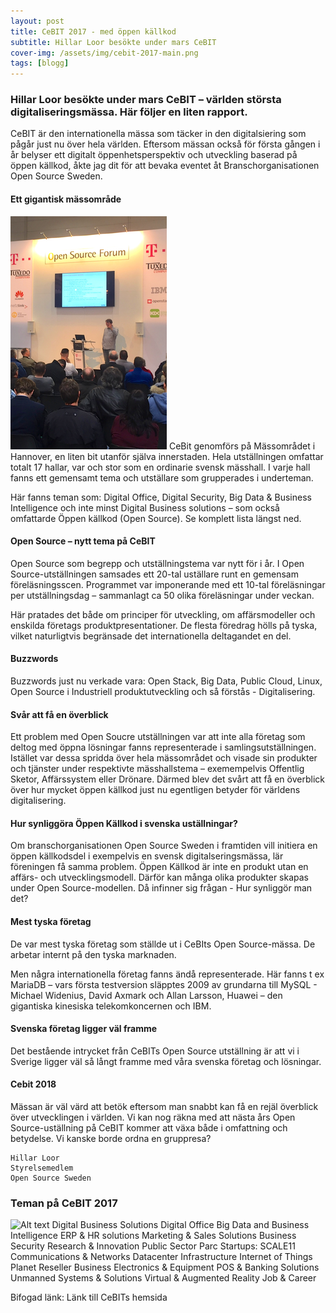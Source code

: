 ```yaml
---
layout: post
title: CeBIT 2017 - med öppen källkod
subtitle: Hillar Loor besökte under mars CeBIT
cover-img: /assets/img/cebit-2017-main.png
tags: [blogg]
---
```


### Hillar Loor besökte under mars CeBIT – världen största digitaliseringsmässa. Här följer en liten rapport.

CeBIT är den internationella mässa som täcker in den digitalsiering som pågår just nu över hela världen. Eftersom mässan också för första gången i år belyser ett digitalt öppenhetsperspektiv och utveckling baserad på öppen källkod, åkte jag dit för att bevaka eventet åt Branschorganisationen Open Source Sweden.

#### Ett gigantisk mässområde
![Alt text](https://raw.githubusercontent.com/opensourcesweden/opensourcesweden.github.io/master/assets/img/cebit-2017-one.png)
CeBit genomförs på Mässområdet i Hannover, en liten bit utanför själva innerstaden. Hela utställningen omfattar totalt 17 hallar, var och stor som en ordinarie svensk mässhall. I varje hall fanns ett gemensamt tema och utställare som grupperades i underteman.

Här fanns teman som: Digital Office, Digital Security, Big Data & Business Intelligence och inte minst Digital Business solutions – som också omfattarde Öppen källkod (Open Source). Se komplett lista längst ned.

#### Open Source – nytt tema på CeBIT
Open Source som begrepp och utställningstema var nytt för i år. I Open Source-utställningen samsades ett 20-tal uställare runt en gemensam föreläsningsscen. Programmet var imponerande med ett 10-tal föreläsningar per utställningsdag – sammanlagt ca 50 olika föreläsningar under veckan.

Här pratades det både om principer för utveckling, om affärsmodeller och enskilda företags produktpresentationer. De flesta föredrag hölls på tyska, vilket naturligtvis begränsade det internationella deltagandet en del.

#### Buzzwords
Buzzwords just nu verkade vara: Open Stack, Big Data, Public Cloud, Linux, Open Source i Industriell produktutveckling och så förstås - Digitalisering.

#### Svår att få en överblick
Ett problem med Open Soucre utställningen var att inte alla företag som deltog med öppna lösningar fanns representerade i samlingsutställningen. Istället var dessa spridda över hela mässområdet och visade sin produkter och tjänster under respektivte mässhallstema – exemempelvis Offentlig Sketor, Affärssystem eller Drönare. Därmed blev det svårt att få en överblick över hur mycket öppen källkod just nu egentligen betyder för världens digitalisering.

#### Hur synliggöra Öppen Källkod i svenska uställningar?
Om branschorganisationen Open Source Sweden i framtiden vill initiera en öppen källkodsdel i exempelvis en svensk digitalseringsmässa, lär föreningen få samma problem. Öppen Källkod är inte en produkt utan en affärs- och utvecklingsmodell. Därför kan många olika produkter skapas under Open Source-modellen. Då infinner sig frågan - Hur synliggör man det?

#### Mest tyska företag
De var mest tyska företag som ställde ut i CeBIts Open Source-mässa. De arbetar internt på den tyska marknaden.

Men några internationella företag fanns ändå representerade. Här fanns t ex MariaDB – vars första testversion släpptes 2009 av grundarna till MySQL - Michael Widenius, David Axmark och Allan Larsson, Huawei – den gigantiska kinesiska telekomkoncernen och IBM.

#### Svenska företag ligger väl framme
Det bestående intrycket från CeBITs Open Source utställning är att vi i Sverige ligger väl så långt framme med våra svenska företag och lösningar. 

#### Cebit 2018
Mässan är väl värd att betök eftersom man snabbt kan få en rejäl överblick över utvecklingen i världen. Vi kan nog räkna med att nästa års Open Source-uställning på CeBIT kommer att växa både i omfattning och betydelse. Vi kanske borde ordna en gruppresa?

```
Hillar Loor
Styrelsemedlem
Open Source Sweden
````
 
### Teman på CeBIT 2017
![Alt text](https://raw.githubusercontent.com/opensourcesweden/opensourcesweden.github.io/master/assets/img/cebit-2017-last.png)
Digital Business Solutions
Digital Office
Big Data and Business Intelligence
ERP & HR solutions
Marketing & Sales Solutions
Business Security
Research & Innovation
Public Sector Parc
Startups: SCALE11
Communications & Networks
Datacenter Infrastructure
Internet of Things
Planet Reseller
Business Electronics & Equipment
POS & Banking Solutions
Unmanned Systems & Solutions
Virtual & Augmented Reality
Job & Career

Bifogad länk:
Länk till CeBITs hemsida
